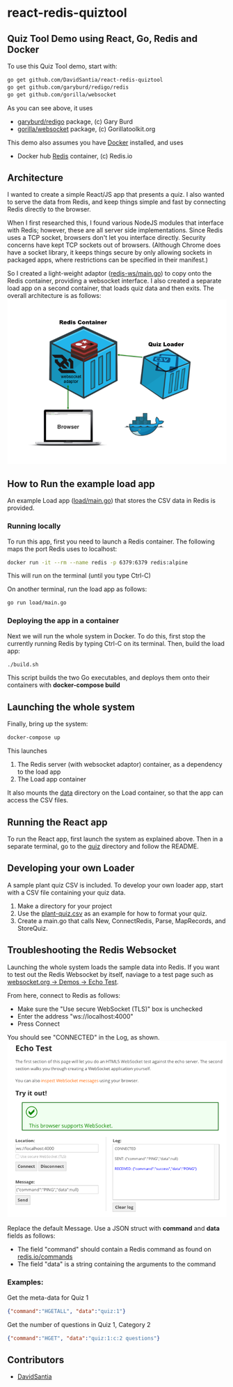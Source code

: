 # react-redis-quiztool
## Quiz Tool Demo using React, Go, Redis and Docker

To use this Quiz Tool demo, start with:
```sh
go get github.com/DavidSantia/react-redis-quiztool
go get github.com/garyburd/redigo/redis
go get github.com/gorilla/websocket
```
As you can see above, it uses

* [garyburd/redigo](https://github.com/garyburd/redigo) package, (c) Gary Burd
* [gorilla/websocket](https://github.com/gorilla/websocket) package, (c) Gorillatoolkit.org

This demo also assumes you have [Docker](https://www.docker.com/) installed, and uses

* Docker hub [Redis](https://hub.docker.com/_/redis) container, (c) Redis.io

## Architecture

I wanted to create a simple React/JS app that presents a quiz.  I also wanted to serve the data from Redis, and keep things simple and fast by connecting Redis directly to the browser.

When I first researched this, I found various NodeJS modules that interface with Redis; however, these are all server side implementations. Since Redis uses a TCP socket, browsers don't let you interface directly. Security concerns have kept TCP sockets out of browsers. (Although Chrome does have a socket library, it keeps things secure by only allowing sockets in packaged apps, where restrictions can be specified in their manifest.)

So I created a light-weight adaptor ([redis-ws/main.go](https://github.com/DavidSantia/react-redis-quiztool/blob/master/redis-ws/main.go)) to copy onto the Redis container, providing a websocket interface. I also created a separate load app on a second container, that loads quiz data and then exits.  The overall architecture is as follows:
![Figure 1: Architecture](https://raw.githubusercontent.com/DavidSantia/react-redis-quiztool/master/README-Architecture.png)

## How to Run the example load app
An example Load app ([load/main.go](https://github.com/DavidSantia/react-redis-quiztool/blob/master/load/main.go)) that stores the CSV data in Redis is provided.

### Running locally
To run this app, first you need to launch a Redis container.  The following maps the port Redis uses to localhost:
```sh
docker run -it --rm --name redis -p 6379:6379 redis:alpine
```
This will run on the terminal (until you type Ctrl-C)

On another terminal, run the load app as follows:
```sh
go run load/main.go
```

### Deploying the app in a container
Next we will run the whole system in Docker. To do this, first stop the currently running Redis by typing Ctrl-C on its terminal.  Then, build the load app:
```sh
./build.sh
```
This script builds the two Go executables, and deploys them onto their containers with **docker-compose build**

## Launching the whole system

Finally, bring up the system:
```sh
docker-compose up
```
This launches

1. The Redis server (with websocket adaptor) container, as a dependency to the load app
2. The Load app container

It also mounts the [data](https://github.com/DavidSantia/react-redis-quiztool/blob/master/data) directory on the Load container, so that the app can access the CSV files.

## Running the React app

To run the React app, first launch the system as explained above.
Then in a separate terminal, go to the [quiz](https://github.com/DavidSantia/react-redis-quiztool/blob/master/quiz) directory and follow the README.

## Developing your own Loader
A sample plant quiz CSV is included.  To develop your own loader app, start with a CSV file containing your quiz data.

1. Make a directory for your project
2. Use the [plant-quiz.csv](https://raw.githubusercontent.com/DavidSantia/react-redis-quiztool/master/plant-quiz.csv) as an example for how to format your quiz.
3. Create a main.go that calls New, ConnectRedis, Parse, MapRecords, and StoreQuiz.

## Troubleshooting the Redis Websocket

Launching the whole system loads the sample data into Redis. If you want to test out the Redis Websocket by itself, naviage to a test page such as [websocket.org -> Demos -> Echo Test](http://websocket.org/echo.html).

From here, connect to Redis as follows:

* Make sure the "Use secure WebSocket (TLS)" box is unchecked
* Enter the address "ws://localhost:4000"
* Press Connect

You should see "CONNECTED" in the Log, as shown.
![Figure 2: Debugging Websocket](https://raw.githubusercontent.com/DavidSantia/react-redis-quiztool/master/README-DebugWS.png)

Replace the default Message. Use a JSON struct with **command** and **data** fields as follows:

* The field "command" should contain a Redis command as found on [redis.io/commands](https://redis.io/commands)
* The field "data" is a string containing the arguments to the command

### Examples:

Get the meta-data for Quiz 1
```json
{"command":"HGETALL", "data":"quiz:1"}
```

Get the number of questions in Quiz 1, Category 2
```json
{"command":"HGET", "data":"quiz:1:c:2 questions"}
```

## Contributors

* [DavidSantia](https://github.com/DavidSantia)
